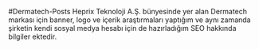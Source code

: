 #Dermatech-Posts Heprix Teknoloji A.Ş. bünyesinde yer alan Dermatech markası için banner, logo ve içerik araştırmaları yaptığım ve aynı zamanda şirketin kendi sosyal medya hesabı için de hazırladığım SEO hakkında bilgiler ektedir.
